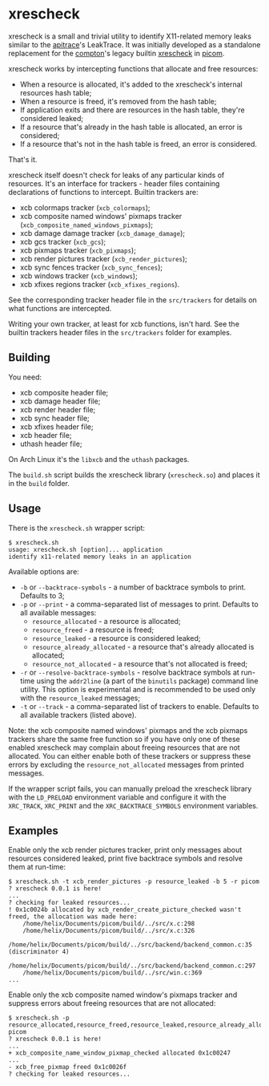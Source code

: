 # xrescheck
xrescheck is a small and trivial utility to identify X11-related memory leaks similar to the [apitrace]()'s LeakTrace. It was initially developed as a standalone replacement for the [compton]()'s legacy builtin [xrescheck]() in [picom]().

xrescheck works by intercepting functions that allocate and free resources:
* When a resource is allocated, it's added to the xrescheck's internal resources hash table;
* When a resource is freed, it's removed from the hash table;
* If application exits and there are resources in the hash table, they're considered leaked;
* If a resource that's already in the hash table is allocated, an error is considered;
* If a resource that's not in the hash table is freed, an error is considered.

That's it.

xrescheck itself doesn't check for leaks of any particular kinds of resources. It's an interface for trackers - header files containing declarations of functions to intercept. Builtin trackers are:
* xcb colormaps tracker (`xcb_colormaps`);
* xcb composite named windows' pixmaps tracker (`xcb_composite_named_windows_pixmaps`);
* xcb damage damage tracker (`xcb_damage_damage`);
* xcb gcs tracker (`xcb_gcs`);
* xcb pixmaps tracker (`xcb_pixmaps`);
* xcb render pictures tracker (`xcb_render_pictures`);
* xcb sync fences tracker (`xcb_sync_fences`);
* xcb windows tracker (`xcb_windows`);
* xcb xfixes regions tracker (`xcb_xfixes_regions`).

See the corresponding tracker header file in the `src/trackers` for details on what functions are intercepted.

Writing your own tracker, at least for xcb functions, isn't hard. See the builtin trackers header files in the `src/trackers` folder for examples.

## Building
You need:
* xcb composite header file;
* xcb damage header file;
* xcb render header file;
* xcb sync header file;
* xcb xfixes header file;
* xcb header file;
* uthash header file;

On Arch Linux it's the `libxcb` and the `uthash` packages.

The `build.sh` script builds the xrescheck library (`xrescheck.so`) and places it in the `build` folder.

## Usage
There is the `xrescheck.sh` wrapper script:
```
$ xrescheck.sh 
usage: xrescheck.sh [option]... application
identify x11-related memory leaks in an application
```

Available options are:
* `-b` or `--backtrace-symbols` - a number of backtrace symbols to print. Defaults to 3;
* `-p` or `--print` - a comma-separated list of messages to print. Defaults to all available messages:
	* `resource_allocated` - a resource is allocated;
	* `resource_freed` - a resource is freed;
	* `resource_leaked` - a resource is considered leaked;
	* `resource_already_allocated` - a resource that's already allocated is allocated;
	* `resource_not_allocated` - a resource that's not allocated is freed;
* `-r` or `--resolve-backtrace-symbols` - resolve backtrace symbols at run-time using the `addr2line` (a part of the `binutils` package) command line utility. This option is experimental and is recommended to be used only with the `resource_leaked` messages;
* `-t` or `--track` - a comma-separated list of trackers to enable. Defaults to all available trackers (listed above).

Note: the xcb composite named windows' pixmaps and the xcb pixmaps trackers share the same free function so if you have only one of these enabled xrescheck may complain about freeing resources that are not allocated. You can either enable both of these trackers or suppress these errors by excluding the `resource_not_allocated` messages from printed messages.

If the wrapper script fails, you can manually preload the xrescheck library with the `LD_PRELOAD` environment variable and configure it with the `XRC_TRACK`, `XRC_PRINT` and the `XRC_BACKTRACE_SYMBOLS` environment variables.

## Examples
Enable only the xcb render pictures tracker, print only messages about resources considered leaked, print five backtrace symbols and resolve them at run-time:
```
$ xrescheck.sh -t xcb_render_pictures -p resource_leaked -b 5 -r picom
? xrescheck 0.0.1 is here!
...
? checking for leaked resources...
! 0x1c0024b allocated by xcb_render_create_picture_checked wasn't freed, the allocation was made here:
	/home/helix/Documents/picom/build/../src/x.c:298
	/home/helix/Documents/picom/build/../src/x.c:326
	/home/helix/Documents/picom/build/../src/backend/backend_common.c:35 (discriminator 4)
	/home/helix/Documents/picom/build/../src/backend/backend_common.c:297
	/home/helix/Documents/picom/build/../src/win.c:369
...
```

Enable only the xcb composite named window's pixmaps tracker and suppress errors about freeing resources that are not allocated:
```
$ xrescheck.sh -p resource_allocated,resource_freed,resource_leaked,resource_already_allocated picom
? xrescheck 0.0.1 is here!
...
+ xcb_composite_name_window_pixmap_checked allocated 0x1c00247
...
- xcb_free_pixmap freed 0x1c0026f
? checking for leaked resources...
```
